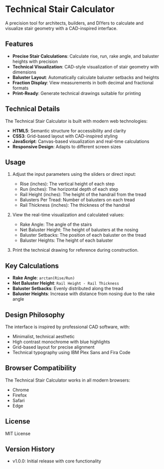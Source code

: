 # Technical Stair Calculator

A precision tool for architects, builders, and DIYers to calculate and visualize stair geometry with a CAD-inspired interface.

## Features

- **Precise Stair Calculations**: Calculate rise, run, rake angle, and baluster heights with precision
- **Technical Visualization**: CAD-style visualization of stair geometry with dimensions
- **Baluster Layout**: Automatically calculate baluster setbacks and heights
- **Fraction Display**: View measurements in both decimal and fractional formats
- **Print-Ready**: Generate technical drawings suitable for printing

## Technical Details

The Technical Stair Calculator is built with modern web technologies:

- **HTML5**: Semantic structure for accessibility and clarity
- **CSS3**: Grid-based layout with CAD-inspired styling
- **JavaScript**: Canvas-based visualization and real-time calculations
- **Responsive Design**: Adapts to different screen sizes

## Usage

1. Adjust the input parameters using the sliders or direct input:
   - Rise (inches): The vertical height of each step
   - Run (inches): The horizontal depth of each step
   - Rail Height (inches): The height of the handrail from the tread
   - Balusters Per Tread: Number of balusters on each tread
   - Rail Thickness (inches): The thickness of the handrail

2. View the real-time visualization and calculated values:
   - Rake Angle: The angle of the stairs
   - Net Baluster Height: The height of balusters at the nosing
   - Baluster Setbacks: The position of each baluster on the tread
   - Baluster Heights: The height of each baluster

3. Print the technical drawing for reference during construction.

## Key Calculations

- **Rake Angle**: `arctan(Rise/Run)`
- **Net Baluster Height**: `Rail Height - Rail Thickness`
- **Baluster Setbacks**: Evenly distributed along the tread
- **Baluster Heights**: Increase with distance from nosing due to the rake angle

## Design Philosophy

The interface is inspired by professional CAD software, with:

- Minimalist, technical aesthetic
- High contrast monochrome with blue highlights
- Grid-based layout for precise alignment
- Technical typography using IBM Plex Sans and Fira Code

## Browser Compatibility

The Technical Stair Calculator works in all modern browsers:
- Chrome
- Firefox
- Safari
- Edge

## License

MIT License

## Version History

- v1.0.0: Initial release with core functionality 